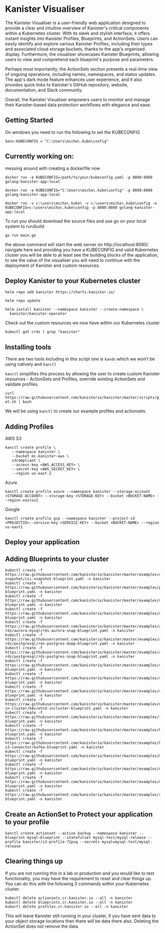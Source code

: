 # Kanister Visualiser 

The Kanister Visualiser is a user-friendly web application designed to provide a clear and intuitive overview of Kanister's critical components within a Kubernetes cluster. With its sleek and stylish interface, it offers instant insights into Kanister Profiles, Blueprints, and ActionSets. Users can easily identify and explore various Kanister Profiles, including their types and associated cloud storage buckets, thanks to the app's organised display. Furthermore, the visualiser showcases Kanister Blueprints, allowing users to view and comprehend each blueprint's purpose and parameters. 

Perhaps most importantly, the ActionSets section presents a real-time view of ongoing operations, including names, namespaces, and status updates. The app's dark mode feature enhances user experience, and it also provides quick links to Kanister's GitHub repository, website, documentation, and Slack community. 

Overall, the Kanister Visualiser empowers users to monitor and manage their Kanister-based data protection workflows with elegance and ease.

## Getting Started 

On windows you need to run the following to set the KUBECONFIG 

`$env:KUBECONFIG = "C:\Users\micha\.kube\config"`

## Currently working on: 

messing around with creating a dockerfile now 

```
docker run -e KUBECONFIG=/path/to/your/kubeconfig.yaml -p 8080:8080 golang-kanister-app:local

docker run -e KUBECONFIG="C:\Users\micha\.kube\config" -p 8080:8080 golang-kanister-app:local

docker run -v c:\users\micha\.kube\ -v c:\users\micha\.kube\config -e KUBECONFIG=c:\users\micha\.kube\config -p 8080:8080 golang-kanister-app:local
```

To run you should download the source files and use go on your local system to run/build 

```
go run main.go
```

the above command will start the web server on http://localhost:8080/ navigate here and providing you have a KUBECONFIG and valid Kubernetes cluster you will be able to at least see the building blocks of the application, to see the value of the visualiser you will need to continue with the deployment of Kanister and custom resources. 

## Deploy Kanister to your Kubernetes cluster 

`helm repo add kanister https://charts.kanister.io/`

`helm repo update` 

```
helm install kanister --namespace kanister --create-namespace \
  kanister/kanister-operator
```

Check out the custom resources we now have within our Kubernetes cluster 

`kubectl get crds | grep "kanister"`

## Installing tools 

There are two tools including in this script one is `kando` which we won't be using natively and `kanctl`  

`kanctl` simplifies this process by allowing the user to create custom Kanister resources - ActionSets and Profiles, override existing ActionSets and validate profiles.

`curl https://raw.githubusercontent.com/kanisterio/kanister/master/scripts/get.sh | bash`

We will be using `kanctl` to create our example profiles and actionsets. 

## Adding Profiles 

AWS S3 
```
kanctl create profile \
   --namespace kanister \
   --bucket mc-kanister-aws \
   s3compliant \
   --access-key <AWS_ACCESS_KEY> \
   --secret-key <AWS_SECRET_KEY> \
   --region us-east-2
```
Azure 
```
kanctl create profile azure --namespace kanister --storage-account <STORAGE-ACCOUNT> --storage-key <STORAGE-KEY> --bucket <BUCKET-NAME> --region eastus2
```

Google 
```
kanctl create profile gcp --namespace kanister --project-id <PROJECTID>--service-key <SERVICE-KEY> --bucket <BUCKET-NAME> --region us-east1
```

## Deploy your application 

## Adding Blueprints to your cluster 
```
kubectl create -f https://raw.githubusercontent.com/kanisterio/kanister/master/examples/csi-snapshot/csi-snapshot-blueprint.yaml -n kanister
kubectl create -f https://raw.githubusercontent.com/kanisterio/kanister/master/examples/postgresql/postgres-blueprint.yaml -n kanister
kubectl create -f https://raw.githubusercontent.com/kanisterio/kanister/master/examples/mysql/mysql-blueprint.yaml -n kanister
kubectl create -f https://raw.githubusercontent.com/kanisterio/kanister/master/examples/elasticsearch/elasticsearch-blueprint.yaml -n kanister
kubectl create -f https://raw.githubusercontent.com/kanisterio/kanister/master/examples/aws-rds/aurora-mysql/rds-aurora-snap-blueprint.yaml -n kanister
kubectl create -f https://raw.githubusercontent.com/kanisterio/kanister/master/examples/aws-rds/postgresql/rds-postgres-dump-blueprint.yaml -n kanister
kubectl create -f https://raw.githubusercontent.com/kanisterio/kanister/master/examples/aws-rds/postgresql/rds-postgres-snap-blueprint.yaml -n kanister
kubectl create -f https://raw.githubusercontent.com/kanisterio/kanister/master/examples/cassandra/cassandra-blueprint.yaml -n kanister
kubectl create -f https://raw.githubusercontent.com/kanisterio/kanister/master/examples/cockroachdb/cockroachdb-blueprint.yaml -n kanister 
kubectl create -f https://raw.githubusercontent.com/kanisterio/kanister/master/examples/couchbase/couchbase-blueprint.yaml -n kanister
kubectl create -f https://raw.githubusercontent.com/kanisterio/kanister/master/examples/etcd/etcd-in-cluster/k8s/etcd-incluster-blueprint.yaml -n kanister
kubectl create -f https://raw.githubusercontent.com/kanisterio/kanister/master/examples/foundationdb/foundationdb-blueprint.yaml -n kanister
kubectl create -f https://raw.githubusercontent.com/kanisterio/kanister/master/examples/k8ssandra/k8ssandra-blueprint.yaml -n kanister
kubectl create -f https://raw.githubusercontent.com/kanisterio/kanister/master/examples/kafka/adobe-s3-connector/kafka-blueprint.yaml -n kanister
kubectl create -f https://raw.githubusercontent.com/kanisterio/kanister/master/examples/maria/maria-blueprint.yaml -n kanister
kubectl create -f https://raw.githubusercontent.com/kanisterio/kanister/master/examples/mongodb/mongo-blueprint.yaml -n kanister
kubectl create -f https://raw.githubusercontent.com/kanisterio/kanister/master/examples/mssql/mssql-blueprint.yaml -n kanister
kubectl create -f https://raw.githubusercontent.com/kanisterio/kanister/master/examples/redis/redis-blueprint.yaml -n kanister
```
## Create an ActionSet to Protect your application to your profile 
```
kanctl create actionset --action backup --namespace kanister --blueprint mysql-blueprint --statefulset mysql-test/mysql-release --profile kanister/s3-profile-72pvq --secrets mysql=mysql-test/mysql-release
```

## Clearing things up

If you are not running this in a lab or production and you would like to test functionality, you may have the requirement to reset and clear things up. You can do this with the following 3 commands within your Kubernetes cluster. 

```
kubectl delete actionsets.cr.kanister.io --all -n kanister
kubectl delete blueprints.cr.kanister.io --all -n kanister
kubectl delete profiles.cr.kanister.io --all -n kanister 
```

This will leave Kanister still running in your cluster, if you have sent data to your object storage locations then there will be data there also. Deleting the ActionSet does not remove the data. 


